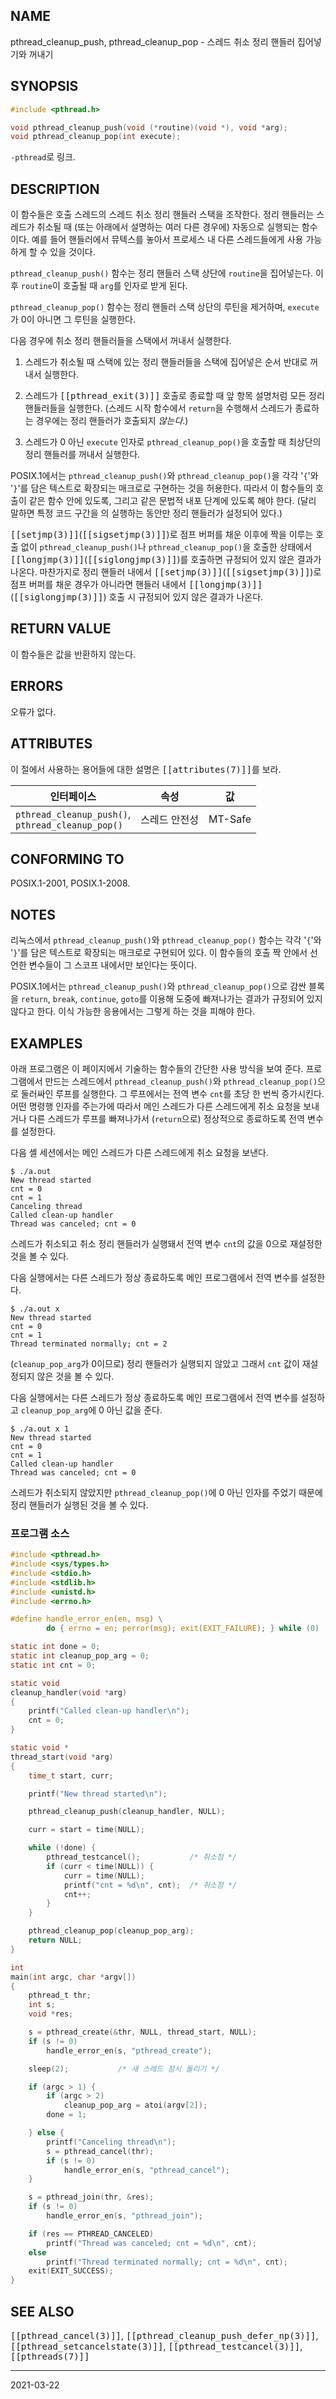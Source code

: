 ## NAME

pthread_cleanup_push, pthread_cleanup_pop - 스레드 취소 정리 핸들러 집어넣기와 꺼내기

## SYNOPSIS

```c
#include <pthread.h>

void pthread_cleanup_push(void (*routine)(void *), void *arg);
void pthread_cleanup_pop(int execute);
```

`-pthread`로 링크.

## DESCRIPTION

이 함수들은 호출 스레드의 스레드 취소 정리 핸들러 스택을 조작한다. 정리 핸들러는 스레드가 취소될 때 (또는 아래에서 설명하는 여러 다른 경우에) 자동으로 실행되는 함수이다. 예를 들어 핸들러에서 뮤텍스를 놓아서 프로세스 내 다른 스레드들에게 사용 가능하게 할 수 있을 것이다.

`pthread_cleanup_push()` 함수는 정리 핸들러 스택 상단에 `routine`을 집어넣는다. 이후 `routine`이 호출될 때 `arg`를 인자로 받게 된다.

`pthread_cleanup_pop()` 함수는 정리 핸들러 스택 상단의 루틴을 제거하며, `execute`가 0이 아니면 그 루틴을 실행한다.

다음 경우에 취소 정리 핸들러들을 스택에서 꺼내서 실행한다.

1. 스레드가 취소될 때 스택에 있는 정리 핸들러들을 스택에 집어넣은 순서 반대로 꺼내서 실행한다.

2. 스레드가 <tt>[[pthread_exit(3)]]</tt> 호출로 종료할 때 앞 항목 설명처럼 모든 정리 핸들러들을 실행한다. (스레드 시작 함수에서 `return`을 수행해서 스레드가 종료하는 경우에는 정리 핸들러가 호출되지 *않는다*.)

3. 스레드가 0 아닌 `execute` 인자로 `pthread_cleanup_pop()`을 호출할 때 최상단의 정리 핸들러를 꺼내서 실행한다.

POSIX.1에서는 `pthread_cleanup_push()`와 `pthread_cleanup_pop()`을 각각 '`{`'와 '`}`'를 담은 텍스트로 확장되는 매크로로 구현하는 것을 허용한다. 따라서 이 함수들의 호출이 같은 함수 안에 있도록, 그리고 같은 문법적 내포 단계에 있도록 해야 한다. (달리 말하면 특정 코드 구간을 의 실행하는 동안만 정리 핸들러가 설정되어 있다.)

<tt>[[setjmp(3)]]</tt>(<tt>[[sigsetjmp(3)]]</tt>)로 점프 버퍼를 채운 이후에 짝을 이루는 호출 없이 `pthread_cleanup_push()`나 `pthread_cleanup_pop()`을 호출한 상태에서 <tt>[[longjmp(3)]]</tt>(<tt>[[siglongjmp(3)]]</tt>)를 호출하면 규정되어 있지 않은 결과가 나온다. 마찬가지로 정리 핸들러 내에서 <tt>[[setjmp(3)]]</tt>(<tt>[[sigsetjmp(3)]]</tt>)로 점프 버퍼를 채운 경우가 아니라면 핸들러 내에서 <tt>[[longjmp(3)]]</tt>(<tt>[[siglongjmp(3)]]</tt>) 호출 시 규정되어 있지 않은 결과가 나온다.

## RETURN VALUE

이 함수들은 값을 반환하지 않는다.

## ERRORS

오류가 없다.

## ATTRIBUTES

이 절에서 사용하는 용어들에 대한 설명은 <tt>[[attributes(7)]]</tt>를 보라.

| 인터페이스 | 속성 | 값 |
| --- | --- | --- |
| `pthread_cleanup_push()`,<br>`pthread_cleanup_pop()` | 스레드 안전성 | MT-Safe |

## CONFORMING TO

POSIX.1-2001, POSIX.1-2008.

## NOTES

리눅스에서 `pthread_cleanup_push()`와 `pthread_cleanup_pop()` 함수는 각각 '`{`'와 '`}`'를 담은 텍스트로 확장되는 매크로로 구현되어 있다. 이 함수들의 호출 짝 안에서 선언한 변수들이 그 스코프 내에서만 보인다는 뜻이다.

POSIX.1에서는 `pthread_cleanup_push()`와 `pthread_cleanup_pop()`으로 감싼 블록을 `return`, `break`, `continue`, `goto`를 이용해 도중에 빠져나가는 결과가 규정되어 있지 않다고 한다. 이식 가능한 응용에서는 그렇게 하는 것을 피해야 한다.

## EXAMPLES

아래 프로그램은 이 페이지에서 기술하는 함수들의 간단한 사용 방식을 보여 준다. 프로그램에서 만드는 스레드에서 `pthread_cleanup_push()`와 `pthread_cleanup_pop()`으로 둘러싸인 루프를 실행한다. 그 루프에서는 전역 변수 `cnt`를 초당 한 번씩 증가시킨다. 어떤 명령행 인자를 주는가에 따라서 메인 스레드가 다른 스레드에게 취소 요청을 보내거나 다른 스레드가 루프를 빠져나가서 (`return`으로) 정상적으로 종료하도록 전역 변수를 설정한다.

다음 셸 세션에서는 메인 스레드가 다른 스레드에게 취소 요청을 보낸다.

```text
$ ./a.out
New thread started
cnt = 0
cnt = 1
Canceling thread
Called clean-up handler
Thread was canceled; cnt = 0
```

스레드가 취소되고 취소 정리 핸들러가 실행돼서 전역 변수 `cnt`의 값을 0으로 재설정한 것을 볼 수 있다.

다음 실행에서는 다른 스레드가 정상 종료하도록 메인 프로그램에서 전역 변수를 설정한다.

```text
$ ./a.out x
New thread started
cnt = 0
cnt = 1
Thread terminated normally; cnt = 2
```

(`cleanup_pop_arg`가 0이므로) 정리 핸들러가 실행되지 않았고 그래서 `cnt` 값이 재설정되지 않은 것을 볼 수 있다.

다음 실행에서는 다른 스레드가 정상 종료하도록 메인 프로그램에서 전역 변수를 설정하고 `cleanup_pop_arg`에 0 아닌 값을 준다.

```text
$ ./a.out x 1
New thread started
cnt = 0
cnt = 1
Called clean-up handler
Thread was canceled; cnt = 0
```

스레드가 취소되지 않았지만 `pthread_cleanup_pop()`에 0 아닌 인자를 주었기 때문에 정리 핸들러가 실행된 것을 볼 수 있다.

### 프로그램 소스

```c
#include <pthread.h>
#include <sys/types.h>
#include <stdio.h>
#include <stdlib.h>
#include <unistd.h>
#include <errno.h>

#define handle_error_en(en, msg) \
        do { errno = en; perror(msg); exit(EXIT_FAILURE); } while (0)

static int done = 0;
static int cleanup_pop_arg = 0;
static int cnt = 0;

static void
cleanup_handler(void *arg)
{
    printf("Called clean-up handler\n");
    cnt = 0;
}

static void *
thread_start(void *arg)
{
    time_t start, curr;

    printf("New thread started\n");

    pthread_cleanup_push(cleanup_handler, NULL);

    curr = start = time(NULL);

    while (!done) {
        pthread_testcancel();           /* 취소점 */
        if (curr < time(NULL)) {
            curr = time(NULL);
            printf("cnt = %d\n", cnt);  /* 취소점 */
            cnt++;
        }
    }

    pthread_cleanup_pop(cleanup_pop_arg);
    return NULL;
}

int
main(int argc, char *argv[])
{
    pthread_t thr;
    int s;
    void *res;

    s = pthread_create(&thr, NULL, thread_start, NULL);
    if (s != 0)
        handle_error_en(s, "pthread_create");

    sleep(2);           /* 새 스레드 잠시 돌리기 */

    if (argc > 1) {
        if (argc > 2)
            cleanup_pop_arg = atoi(argv[2]);
        done = 1;

    } else {
        printf("Canceling thread\n");
        s = pthread_cancel(thr);
        if (s != 0)
            handle_error_en(s, "pthread_cancel");
    }

    s = pthread_join(thr, &res);
    if (s != 0)
        handle_error_en(s, "pthread_join");

    if (res == PTHREAD_CANCELED)
        printf("Thread was canceled; cnt = %d\n", cnt);
    else
        printf("Thread terminated normally; cnt = %d\n", cnt);
    exit(EXIT_SUCCESS);
}
```

## SEE ALSO

<tt>[[pthread_cancel(3)]]</tt>, <tt>[[pthread_cleanup_push_defer_np(3)]]</tt>, <tt>[[pthread_setcancelstate(3)]]</tt>, <tt>[[pthread_testcancel(3)]]</tt>, <tt>[[pthreads(7)]]</tt>

----

2021-03-22
